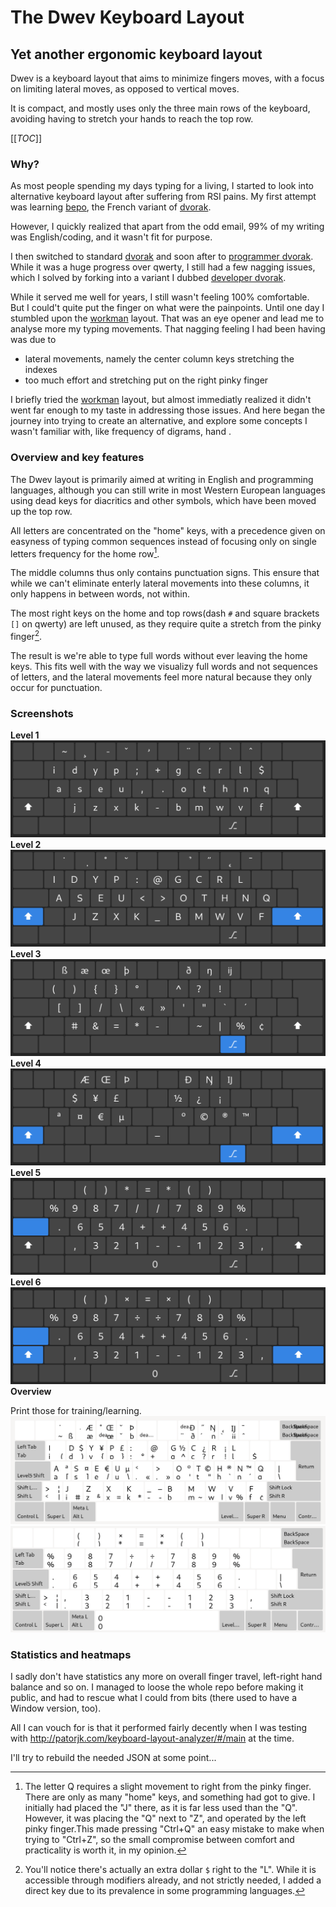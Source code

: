 # The Dwev Keyboard Layout
## Yet another ergonomic keyboard layout
Dwev is a keyboard layout that aims to minimize fingers moves, with a focus on limiting lateral moves, as opposed to vertical moves.

It is compact, and mostly uses only the three main rows of the keyboard, avoiding having to stretch your hands to reach the top row.

[[_TOC_]]

### Why?
As most people spending my days typing for a living, I started to look into alternative keyboard layout after suffering from RSI pains.
My first attempt was learning [bepo](https://bepo.fr/wiki/Accueil), the French variant of [dvorak](http://en.wikipedia.org/wiki/Dvorak_Simplified_Keyboard).

However, I quickly realized that apart from the odd email, 99% of my writing was English/coding, and it wasn't fit for purpose.

I then switched to standard [dvorak](http://en.wikipedia.org/wiki/Dvorak_Simplified_Keyboard) and soon after to [programmer dvorak](https://www.kaufmann.no/roland/dvorak/).
While it was a huge progress over qwerty, I still had a few nagging issues, which I solved by forking into a variant I dubbed [developer dvorak](https://github.com/pm98zz-c/dvorak-dev).

While it served me well for years, I still wasn't feeling 100% comfortable. But I could't quite put the finger on what were the painpoints. Until one day I stumbled upon the [workman](https://workmanlayout.org/) layout.
That was an eye opener and lead me to analyse more my typing movements. That nagging feeling I had been having was due to 
- lateral movements, namely the center column keys stretching the indexes
- too much effort and stretching put on the right pinky finger

I briefly tried the [workman](https://workmanlayout.org/) layout, but almost immediatly realized it didn't went far enough to my taste in addressing those issues. And here began the journey into trying to create an alternative, and explore some concepts I wasn't familiar with, like frequency of digrams, hand .
### Overview and key features
The Dwev layout is primarily aimed at writing in English and programming languages, although you can still write in most Western European languages using dead keys for diacritics and other symbols, which have been moved up the top row.

All letters are concentrated on the "home" keys, with a precedence given on easyness of typing common sequences instead of focusing only on single letters frequency for the home row[^1].

The middle columns thus only contains punctuation signs. This ensure that while we can't eliminate enterly lateral movements into these columns, it only happens in between words, not within.

The most right keys on the home and top rows(dash `#` and square brackets `[]` on qwerty) are left unused, as they require quite a stretch from the pinky finger[^2].

The result is we're able to type full words without ever leaving the home keys. This fits well with the way we visualizy full words and not sequences of letters, and the lateral movements feel more natural because they only occur for punctuation.

[^1]: The letter Q requires a slight movement to right from the pinky finger. There are only as many "home" keys, and something had got to give. I initially had placed the "J" there, as it is far less used than the "Q". However, it was placing the "Q" next to "Z", and operated by the left pinky finger.This made pressing "Ctrl+Q" an easy mistake to make when trying to "Ctrl+Z", so the small compromise between comfort and practicality is worth it, in my opinion.

[^2]: You'll notice there's actually an extra dollar `$` right to the "L". While it is accessible through modifiers already, and not strictly needed, I added a direct key due to its prevalence in some programming languages.

### Screenshots
**Level 1**
![Dwev layout dispostion level1](./pictures/level1.png)
**Level 2**
![Dwev layout dispostion level2](./pictures/level2.png)
**Level 3**
![Dwev layout dispostion level3](./pictures/level3.png)
**Level 4**
![Dwev layout dispostion level4](./pictures/level4.png)
**Level 5**
![Dwev layout dispostion level5](./pictures/level5.png)
**Level 6**
![Dwev layout dispostion level6](./pictures/level6.png)
**Overview**

Print those for training/learning.
![Dwev layout dispostion overview alphabetical](./pictures/overview-alpha.png)
![Dwev layout dispostion overview numerical](./pictures/overview-num.png)

### Statistics and heatmaps
I sadly don't have statistics any more on overall finger travel, left-right hand balance and so on. I managed to loose the whole repo before making it public, and had to rescue what I could from bits (there used to have a Window version, too).

All I can vouch for is that it performed fairly decently when I was testing with http://patorjk.com/keyboard-layout-analyzer/#/main at the time.

I'll try to rebuild the needed JSON at some point...